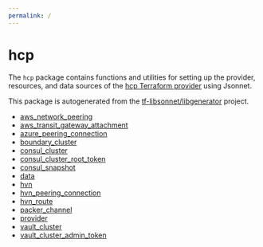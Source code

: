 ```yaml
---
permalink: /
---
```


# hcp

The `hcp` package contains functions and utilities for setting up the provider, resources, and data
sources of the [hcp Terraform provider](TODO) using Jsonnet.

This package is autogenerated from the [tf-libsonnet/libgenerator](https://github.com/tf-libsonnet/libgenerator)
project.


* [aws_network_peering](aws_network_peering.md)
* [aws_transit_gateway_attachment](aws_transit_gateway_attachment.md)
* [azure_peering_connection](azure_peering_connection.md)
* [boundary_cluster](boundary_cluster.md)
* [consul_cluster](consul_cluster.md)
* [consul_cluster_root_token](consul_cluster_root_token.md)
* [consul_snapshot](consul_snapshot.md)
* [data](data/index.md)
* [hvn](hvn.md)
* [hvn_peering_connection](hvn_peering_connection.md)
* [hvn_route](hvn_route.md)
* [packer_channel](packer_channel.md)
* [provider](provider.md)
* [vault_cluster](vault_cluster.md)
* [vault_cluster_admin_token](vault_cluster_admin_token.md)